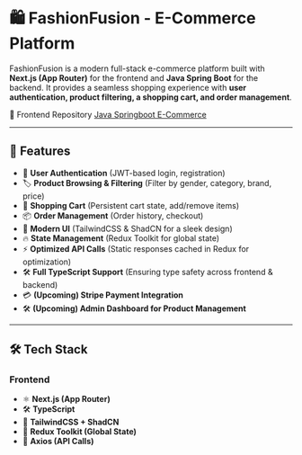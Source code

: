 # 🛍️ FashionFusion - E-Commerce Platform

FashionFusion is a modern full-stack e-commerce platform built with **Next.js (App Router)** for the frontend and **Java Spring Boot** for the backend. It provides a seamless shopping experience with **user authentication, product filtering, a shopping cart, and order management**.

 🔗 Frontend Repository [ Java Springboot E-Commerce](https://github.com/KarimLotfy2000/e-commerce-spring-boot)

---

## 🚀 Features
- 🔐 **User Authentication** (JWT-based login, registration)
- 🏷️ **Product Browsing & Filtering** (Filter by gender, category, brand, price)
- 🛒 **Shopping Cart** (Persistent cart state, add/remove items)
- 📦 **Order Management** (Order history, checkout)
- 🎨 **Modern UI** (TailwindCSS & ShadCN for a sleek design)
- 🔥 **State Management** (Redux Toolkit for global state)
- ⚡ **Optimized API Calls** (Static responses cached in Redux for optimization)
- 🛠  **Full TypeScript Support** (Ensuring type safety across frontend & backend)
- 💳 **(Upcoming) Stripe Payment Integration**
- 🛠 **(Upcoming) Admin Dashboard for Product Management**

---

## 🛠️ Tech Stack
### **Frontend**
- ⚛️ **Next.js (App Router)**
- 🛠 **TypeScript**
- 🎨 **TailwindCSS + ShadCN**
- 🔄 **Redux Toolkit (Global State)**
- 🚀 **Axios (API Calls)**


